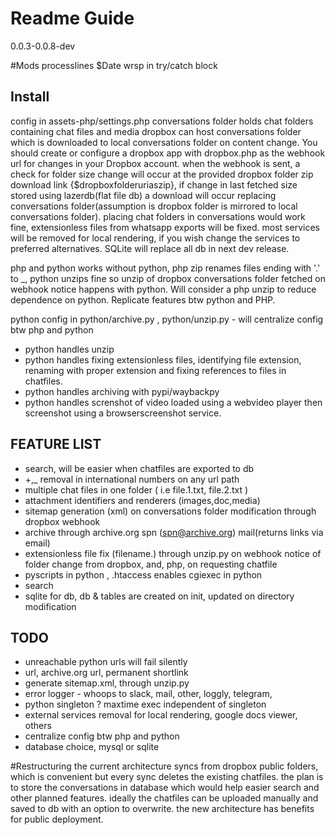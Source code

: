 # Readme Guide
0.0.3-0.0.8-dev

#Mods
processlines $Date wrsp in try/catch block

## Install
config in assets-php/settings.php
conversations folder holds chat folders containing chat files and media
dropbox can host conversations folder which is downloaded to local conversations folder on content change. You should create or configure a dropbox app with dropbox.php as the webhook url for changes in your Dropbox account. when the webhook is sent, a check for folder size change will occur at the provided dropbox folder zip download link {$dropboxfolderuriaszip}, if change in last fetched size stored using lazerdb(flat file db) a download will occur replacing conversations folder(assumption is dropbox folder is mirrored to local conversations folder).
placing chat folders in conversations would work fine, extensionless files from whatsapp exports will be fixed.
most services will be removed for local rendering, if you wish change the services to preferred alternatives. SQLite will replace all db in next dev release.


php and python
works without python, php zip renames files ending with '.' to _, python unzips fine so unzip of dropbox conversations folder fetched on webhook notice happens with python. Will consider a php unzip to reduce dependence on python.
Replicate features btw python and PHP.


python config in python/archive.py , python/unzip.py - will centralize config btw php and python
- python handles unzip
- python handles fixing extensionless files, identifying file extension, renaming with proper extension and fixing references to files in chatfiles.
- python handles archiving with pypi/waybackpy
- python handles screnshot of video loaded using a webvideo player then screenshot using a browserscreenshot service.

## FEATURE LIST
- search, will be easier when chatfiles are exported to db
-  \+,_ removal in international numbers on any url path
-  multiple chat files in one folder ( i.e file.1.txt, file.2.txt )
-  attachment identifiers and renderers (images,doc,media)
-  sitemap generation (xml) on conversations folder modification through dropbox webhook
-  archive through archive.org spn (spn@archive.org) mail(returns links via email)
-  extensionless file fix (filename.) through unzip.py on webhook notice of folder change from dropbox, and, php, on requesting chatfile
-  pyscripts in python , .htaccess enables cgiexec in python
-  search
-  sqlite for db, db & tables are created on init, updated on directory modification
  
## TODO
-  unreachable python urls will fail silently
- url, archive.org url, permanent shortlink
-  generate sitemap.xml, through unzip.py
-  error logger - whoops to slack, mail, other, loggly, telegram,
-  python singleton ? maxtime exec independent of singleton
-  external services removal for local rendering, google docs viewer, others
-  centralize config btw php and python
-  database choice, mysql or sqlite

#Restructuring
the current architecture syncs from dropbox public folders, which is convenient but every sync deletes the existing chatfiles. the plan is to store the conversations in database which would help easier search and other planned features.
ideally the chatfiles can be uploaded manually and saved to db with an option to overwrite.
the new architecture has benefits for public deployment.